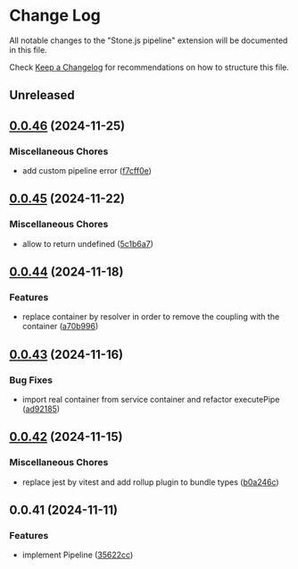 # Change Log

All notable changes to the "Stone.js pipeline" extension will be documented in this file.

Check [Keep a Changelog](http://keepachangelog.com/) for recommendations on how to structure this file.

## Unreleased

## [0.0.46](https://github.com/stonemjs/pipeline/compare/v0.0.45...v0.0.46) (2024-11-25)


### Miscellaneous Chores

* add custom pipeline error ([f7cff0e](https://github.com/stonemjs/pipeline/commit/f7cff0ea73c3c5bcb048516c676c2bed51eb4e9d))

## [0.0.45](https://github.com/stonemjs/pipeline/compare/v0.0.44...v0.0.45) (2024-11-22)


### Miscellaneous Chores

* allow  to return undefined ([5c1b6a7](https://github.com/stonemjs/pipeline/commit/5c1b6a7daaef488c81e5614b0853b63dc2e8a711))

## [0.0.44](https://github.com/stonemjs/pipeline/compare/v0.0.43...v0.0.44) (2024-11-18)


### Features

* replace container by resolver in order to remove the coupling with the container ([a70b996](https://github.com/stonemjs/pipeline/commit/a70b9963317d0ff6de7a5a4f494d580fbcb4138f))

## [0.0.43](https://github.com/stonemjs/pipeline/compare/v0.0.42...v0.0.43) (2024-11-16)


### Bug Fixes

* import real container from service container and refactor executePipe ([ad92185](https://github.com/stonemjs/pipeline/commit/ad92185fdaad6aa31050eec920120bbf8fd1ebfa))

## [0.0.42](https://github.com/stonemjs/pipeline/compare/v0.0.41...v0.0.42) (2024-11-15)


### Miscellaneous Chores

* replace jest by vitest and add rollup plugin to bundle types ([b0a246c](https://github.com/stonemjs/pipeline/commit/b0a246c11bdc5a5381bf0262978ad8f82d19d2b9))

## 0.0.41 (2024-11-11)


### Features

* implement Pipeline ([35622cc](https://github.com/stonemjs/pipeline/commit/35622cc67786f7e55da6b1f6694dfa52441eba4f))
